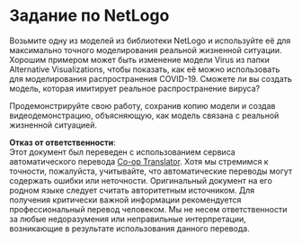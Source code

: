 <!--
CO_OP_TRANSLATOR_METADATA:
{
  "original_hash": "cf654ca60c7f86c8dad28596fb42994b",
  "translation_date": "2025-08-26T06:45:13+00:00",
  "source_file": "lessons/6-Other/23-MultiagentSystems/assignment.md",
  "language_code": "ru"
}
-->
# Задание по NetLogo

Возьмите одну из моделей из библиотеки NetLogo и используйте её для максимально точного моделирования реальной жизненной ситуации. Хорошим примером может быть изменение модели Virus из папки Alternative Visualizations, чтобы показать, как её можно использовать для моделирования распространения COVID-19. Сможете ли вы создать модель, которая имитирует реальное распространение вируса?

Продемонстрируйте свою работу, сохранив копию модели и создав видеодемонстрацию, объясняющую, как модель связана с реальной жизненной ситуацией.

**Отказ от ответственности**:  
Этот документ был переведен с использованием сервиса автоматического перевода [Co-op Translator](https://github.com/Azure/co-op-translator). Хотя мы стремимся к точности, пожалуйста, учитывайте, что автоматические переводы могут содержать ошибки или неточности. Оригинальный документ на его родном языке следует считать авторитетным источником. Для получения критически важной информации рекомендуется профессиональный перевод человеком. Мы не несем ответственности за любые недоразумения или неправильные интерпретации, возникающие в результате использования данного перевода.